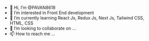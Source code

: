 - 👋 Hi, I’m @PAVAN8618
- 👀 I’m interested in Front End development
- 🌱 I’m currently learning React Js, Redux Js, Next Js, Tailwind CSS, HTML, CSS
- 💞️ I’m looking to collaborate on ...
- 📫 How to reach me ...

<!---
PAVAN8618/PAVAN8618 is a ✨ special ✨ repository because its `README.md` (this file) appears on your GitHub profile.
You can click the Preview link to take a look at your changes.
--->
